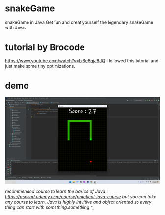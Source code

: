 # snakeGame
snakeGame in Java
Get fun and creat yourself the legendary snakeGame with Java.

# tutorial by Brocode
https://www.youtube.com/watch?v=bI6e6qjJ8JQ
I followed this tutorial and just make some tiny optimizations.

# demo 
<img src="demo.png" alt="Drawing" style="width: 750px;"/>


*recommended course to learn the basics of Java : https://ascend.udemy.com/course/practical-java-course
but you can take any course to learn. Java is highly intuitive and object oriented so every thing can start with something.something ^_*
